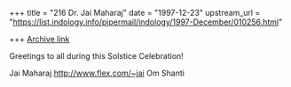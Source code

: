 +++
title = "216 Dr. Jai Maharaj"
date = "1997-12-23"
upstream_url = "https://list.indology.info/pipermail/indology/1997-December/010256.html"

+++
[Archive link](https://list.indology.info/pipermail/indology/1997-December/010256.html)

Greetings to all during this Solstice Celebration!

Jai Maharaj
http://www.flex.com/~jai
Om Shanti



